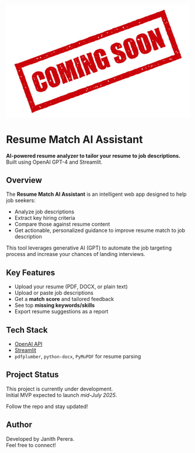![Coming Soon](./assets/coming_soon.jpg)  
  
# Resume Match AI Assistant

**AI-powered resume analyzer to tailor your resume to job descriptions.**  
Built using OpenAI GPT-4 and Streamlit.

## Overview
The **Resume Match AI Assistant** is an intelligent web app designed to help job seekers:
- Analyze job descriptions  
- Extract key hiring criteria  
- Compare those against resume content  
- Get actionable, personalized guidance to improve resume match to job description  

This tool leverages generative AI (GPT) to automate the job targeting process and increase your chances of landing interviews.

## Key Features
- Upload your resume (PDF, DOCX, or plain text)
- Upload or paste job descriptions
- Get a **match score** and tailored feedback
- See top **missing keywords/skills**
- Export resume suggestions as a report

## Tech Stack
- [OpenAI API](https://platform.openai.com/)
- [Streamlit](https://streamlit.io/)
- `pdfplumber`, `python-docx`, `PyMuPDF` for resume parsing

## Project Status
This project is currently under development.  
Initial MVP expected to launch *mid-July 2025*.  
  
Follow the repo and stay updated!

## Author
Developed by Janith Perera.  
Feel free to connect!